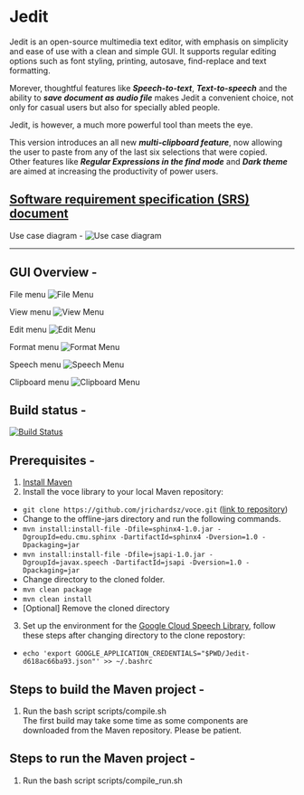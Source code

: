# Jedit

Jedit is an open-source multimedia text editor, with emphasis on simplicity and ease of use with a clean and simple GUI. 
It supports regular editing options such as font styling, printing, autosave, find-replace and text formatting.

Morever, thoughtful features like ___Speech-to-text___, ___Text-to-speech___ and the ability to ___save document as audio file___ makes Jedit a convenient choice, not only for casual users but also for specially abled people.

Jedit, is however, a much more powerful tool than meets the eye.

This version introduces an all new ___multi-clipboard feature___, now allowing the user to paste from any of the last six selections that were copied.</br>Other features like ___Regular Expressions in the find mode___ and ___Dark theme___ are aimed at increasing the productivity of power users.



## [Software requirement specification (SRS) document](https://docs.google.com/document/d/19rsumU4RA4xAgYwJQ8I1sW9n2HOq506zWT5-1q7sbfI/edit?usp=sharing)
Use case diagram -
![Use case diagram](https://drive.google.com/uc?export=view&id=1LBezxdmMROcVJnladBF8DJV4kGEE7pUA)

-------------------------------------
## GUI Overview -
File menu 
![File Menu](https://drive.google.com/uc?export=view&id=1VlL-rKaIrXe_4m3FqdUmy8OP7_0zYbiE)

View menu
![View Menu](https://drive.google.com/uc?export=view&id=1xm1JwPTygxrFZoJXGJ8OMX1li4pNJ0hk)

Edit menu
![Edit Menu](https://drive.google.com/uc?export=view&id=1EMeiaQSP5N2ibElRocIYBtgP9m-bMg-f)

Format menu
![Format Menu](https://drive.google.com/uc?export=view&id=17op2njWS7Wi1hrgi6n7eH7n8nvwPi6db)

Speech menu 
![Speech Menu](https://drive.google.com/uc?export=view&id=1y9zWPeE2X52RX3PjiiQGcjwCpZPDK6U_)

Clipboard menu
![Clipboard Menu](https://drive.google.com/uc?export=view&id=1lPdUNpohXPO-8jPVWEOzfCUiXnohbym6)

## Build status - 
[![Build Status](https://travis-ci.com/apugoneappu/jedit.svg?branch=greatest)](https://travis-ci.com/apugoneappu/jedit)

## Prerequisites -
1. [Install Maven](https://maven.apache.org/install.html)
2. Install the voce library to your local Maven repository:
- ```git clone https://github.com/jrichardsz/voce.git``` ([link to repository](https://github.com/jrichardsz/voce))
- Change to the offline-jars directory and run the following commands.
- ```mvn install:install-file -Dfile=sphinx4-1.0.jar -DgroupId=edu.cmu.sphinx -DartifactId=sphinx4 -Dversion=1.0 -Dpackaging=jar```
- ```mvn install:install-file -Dfile=jsapi-1.0.jar -DgroupId=javax.speech -DartifactId=jsapi -Dversion=1.0 -Dpackaging=jar```
- Change directory to the cloned folder. 
- ```mvn clean package```
- ```mvn clean install```
- [Optional] Remove the cloned directory

3. Set up the environment for the [Google Cloud Speech Library](https://cloud.google.com/speech-to-text/docs/quickstart-client-libraries), follow these steps after changing directory to the clone repostory:
- ```echo 'export GOOGLE_APPLICATION_CREDENTIALS="$PWD/Jedit-d618ac66ba93.json"' >> ~/.bashrc``` 

## Steps to build the Maven project -
1. Run the bash script scripts/compile.sh</br>The first build may take some time as some components are downloaded from the Maven repository. Please be patient.


## Steps to run the Maven project -
1. Run the bash script scripts/compile_run.sh

